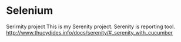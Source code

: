 # Selenium
Serirnity project
This is my Serenity project. Serenity is reporting tool.
http://www.thucydides.info/docs/serenity/#_serenity_with_cucumber

